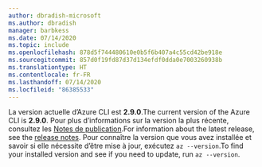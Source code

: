 ```yaml
---
author: dbradish-microsoft
ms.author: dbradish
manager: barbkess
ms.date: 07/14/2020
ms.topic: include
ms.openlocfilehash: 878d5f744480610e0b5f6b407a4c55cd42be918e
ms.sourcegitcommit: 857d0f19fd87d37d134efdf0dda0e7003260938b
ms.translationtype: HT
ms.contentlocale: fr-FR
ms.lasthandoff: 07/14/2020
ms.locfileid: "86385533"
---
```

<span data-ttu-id="59004-101">La version actuelle d’Azure CLI est __2.9.0__.</span><span class="sxs-lookup"><span data-stu-id="59004-101">The current version of the Azure CLI is __2.9.0__.</span></span> <span data-ttu-id="59004-102">Pour plus d’informations sur la version la plus récente, consultez les [Notes de publication](../release-notes-azure-cli.md).</span><span class="sxs-lookup"><span data-stu-id="59004-102">For information about the latest release, see the [release notes](../release-notes-azure-cli.md).</span></span> <span data-ttu-id="59004-103">Pour connaître la version que vous avez installée et savoir si elle nécessite d’être mise à jour, exécutez `az --version`.</span><span class="sxs-lookup"><span data-stu-id="59004-103">To find your installed version and see if you need to update, run `az --version`.</span></span>
